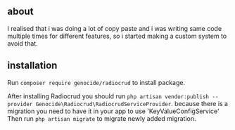## about
I realised that i was doing a lot of copy paste and i was writing same code multiple times for different features, so i started making a custom system to avoid that.
## installation
Run `composer require genocide/radiocrud` to install package.

After installing Radiocrud you should run `php artisan vendor:publish --provider Genocide\Radiocrud\RadiocrudServiceProvider`. because there is a migration you need to have it in your app to use 'KeyValueConfigService'
Then run `php artisan migrate` to migrate newly added migration.
